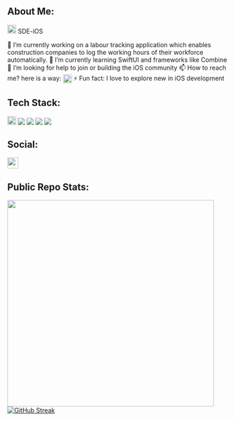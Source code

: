 ## About Me:
  <img src="https://cdn-icons-png.flaticon.com/512/731/731985.png" width="20"> SDE-iOS 

🔭 I’m currently working on a labour tracking application which enables construction companies to log the working hours of their workforce automatically.
🌱 I’m currently learning SwiftUI and frameworks like Combine
🤔 I’m looking for help to join or building the iOS community 
📫 How to reach me? here is a way: <a href="https://www.linkedin.com/in/gdeep1/" target="blank"><img align="center" src="https://cdn-icons-png.flaticon.com/512/3536/3536505.png" height="20" /></a>
⚡ Fun fact: I love to explore new in iOS development

## Tech Stack:
<img src="https://cdn-icons-png.flaticon.com/512/731/731985.png" width="20"> <img src="https://img.shields.io/badge/Swift-red"> <img src="https://img.shields.io/badge/Objective-C-blue"> <img src="https://img.shields.io/badge/UIKit-9cf"> <img src="https://img.shields.io/badge/Realm-6C60F0"> 

## Social:

 <a href="https://www.linkedin.com/in/gdeep1/" target="blank"><img align="center" src="https://cdn-icons-png.flaticon.com/512/3536/3536505.png" height="25" /></a>

## Public Repo Stats:
<img src="https://github-readme-stats.vercel.app/api?username=gDeep1&show_icons=true&theme=gruvbox" width="470"> [![GitHub Streak](https://github-readme-streak-stats.herokuapp.com?user=gDeep1&theme=gruvbox)](https://git.io/streak-stats)

<!--
**gDeep1/gDeep1** is a ✨ _special_ ✨ repository because its `README.md` (this file) appears on your GitHub profile.
-->

